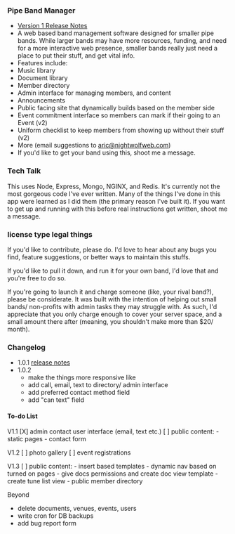 ### Pipe Band Manager
* [Version 1 Release Notes](https://github.com/aric87/highland_member/releases/tag/1)
* A web based band management software designed for smaller pipe bands. While larger bands may have more resources, funding, and need for a more interactive web presence, smaller bands really just need a place to put their stuff, and get vital info.
* Features include:
 * Music library
 * Document library
 * Member directory
 * Admin interface for managing members, and content
 * Announcements
 * Public facing site that dynamically builds based on the member side
 * Event commitment interface so members can mark if their going to an Event (v2)
 * Uniform checklist to keep members from showing up without their stuff (v2)
 * More (email suggestions to aric@nightwolfweb.com)
* If you'd like to get your band using this, shoot me a message.


### Tech Talk
This uses Node, Express, Mongo, NGINX, and Redis.
It's currently not the most gorgeous code I've ever written. Many of the things I've done in this app were learned as I did them (the primary reason I've built it). If you want to get up and running with this before real instructions get written, shoot me a message.


### license type legal things
If you'd like to contribute, please do. I'd love to hear about any bugs you find, feature suggestions, or better ways to maintain this stuffs.

If you'd like to pull it down, and run it for your own band, I'd love that and you're free to do so.

If you're going to launch it and charge someone (like, your rival band?), please be considerate. It was built with the intention of helping out small bands/ non-profits with admin tasks they may struggle with. As such, I'd appreciate that you only charge enough to cover your server space, and a small amount there after (meaning, you shouldn't make more than $20/ month).

### Changelog
- 1.0.1  [release notes](https://github.com/aric87/highland_member/releases/tag/v1.0.1)
- 1.0.2
    - make the things more responsive like
    - add call, email, text to directory/ admin interface
    - add preferred contact method field
    - add "can text" field


#### To-do List
V1.1
  [X] admin contact user interface (email, text etc.)
  [ ] public content:
    - static pages
    - contact form

V1.2
  [ ] photo gallery
  [ ] event registrations

V1.3
  [ ] public content:
    - insert based templates
    - dynamic nav based on turned on pages
    - give docs permissions and create doc view template
    - create tune list view
    - public member directory


Beyond
  * delete documents, venues, events, users
  * write cron for DB backups
  * add bug report form
